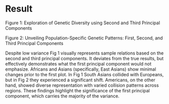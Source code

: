 # Result

Figure 1: Exploration of Genetic Diversity using Second and Third Principal Components

Figure 2: Unveiling Population-Specific Genetic Patterns: First, Second, and Third Principal Components



Despite low variance Fig 1 visually represents sample relations based on the second and third principal components. It deviates from the true results, but effectively demonstrates what the first principal component would not emphasize.
Africans and Asians (specifically, East Asians) show minimal changes prior to the first plot.
In Fig 1 South Asians collided with Europeans, but in Fig 2 they experienced a significant shift. Americans, on the other hand, showed diverse representation with varied collision patterns across regions.
These findings highlight the significance of the first principal component, which carries the majority of the variance.




